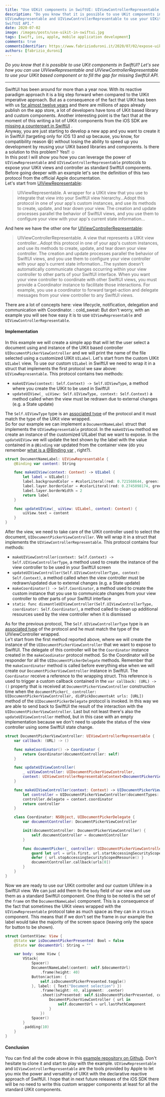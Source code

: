 ```yaml
---
title: "Use UIKit components in SwiftUI: UIViewControllerRepresentable and UIViewRepresentable"
description: "Do you know that it is possible to use UKit components in SwiftUI? Let's see how you can use
UIViewRepresentable and UIViewControllerRepresentable to use your UIKit based component or to fill the gap for missing
SwiftUI API."
date: 2020-07-02
image: /images/posts/use-uikit-in-swiftui.jpg
tags: [swift, ios, apple, mobile application development]
comments: true
commentsIdentifier: https://www.fabrizioduroni.it/2020/07/02/expose-uikit-to-swiftui/
authors: [fabrizio_duroni]
---
```


*Do you know that it is possible to use UKit components in SwiftUI? Let's see how you can use UIViewRepresentable and
UIViewControllerRepresentable to use your UIKit based component or to fill the gap for missing SwiftUI API.*

---

SwiftUI has been around for more than a year now. With its reactive paradigm approach it is a big step forward when
compared to the UIKit imperative approach. But as a consequence of the fact that UIKit has been with
us [for almost twelve years](https://en.wikipedia.org/wiki/IOS_SDK) and there are millions of apps already publish on
the app store, a lot of developers have tons of UKit based library and custom components. Another interesting point is
the fact that at the moment of this writing a lot of UIKit components from the iOS SDK
are [missing a counterpart in SwiftUI](https://www.hackingwithswift.com/quick-start/swiftui/answering-the-big-question-should-you-learn-swiftui-uikit-or-both "uikit missing swiftui")
.  
Anyway, you are just starting to develop a new app and you want to create it in SwiftUI (targeting only for iOS 13 and
up because, you know, for compatibility reason :laughing:) without losing the ability to speed up you development by
reusing your UIKit based libraries and components. Is there a solution to this problem? Yes!! :relaxed:  
In this post I will show you how you can leverage the power of `UIViewRepresentable` and `UIViewControllerRepresentable`
protocols to expose your UIKit views and controller as standard SwiftUI components. Before going deeper with an example
let's see the definition of this two protocol from the official Apple documentation.  
Let's start
from [UIViewRepresentable](https://developer.apple.com/documentation/swiftui/uiviewrepresentable "uiviewrepresentable documentation"):

> UIViewRepresentable. A wrapper for a UIKit view that you use to integrate that view into your SwiftUI view hierarchy...Adopt this protocol in one of your app's custom instances, and use its methods to create, update, and tear down your view. The creation and update processes parallel the behavior of SwiftUI views, and you use them to configure your view with your app's current state information...

And here we have the other one
for [UIViewControllerRepresentable](https://developer.apple.com/documentation/swiftui/uiviewcontrollerrepresentable "uiviewcontrollerrepresentable"):

> UIViewControllerRepresentable. A view that represents a UIKit view controller...Adopt this protocol in one of your app's custom instances, and use its methods to create, update, and tear down your view controller. The creation and update processes parallel the behavior of SwiftUI views, and you use them to configure your view controller with your app's current state information...The system doesn't automatically communicate changes occurring within your view controller to other parts of your SwiftUI interface. When you want your view controller to coordinate with other SwiftUI views, you must provide a Coordinator instance to facilitate those interactions. For example, you use a coordinator to forward target-action and delegate messages from your view controller to any SwiftUI views.

There are a lot of concepts here: view lifecycle, notification, delegation and communication with Coordinator. :
cold_sweat: But don't worry, with an example you will see how easy it is to use `UIViewRepresentable`
and `UIViewControllerRepresentable`.

#### Implementation

In this example we will create a simple app that will let the user select a document using and instance of the UIKit
based controller `UIDocumentPickerViewController` and we will print the name of the file selected using a customized
UIKit `UILabel`. Let's start from the custom UIKit `UILabel` view. To use our custom `UILabel` in SwiftUI we need to
wrap it in a struct that implements the first protocol we saw above: `UIViewRepresentable`. This protocol contains two
methods:

- `makeUIView(context: Self.Context) -> Self.UIViewType`, a method where you create the UIKit to be used in SwiftUI
- `updateUIView(_ uiView: Self.UIViewType, context: Self.Context)` a method called when the view must be redrawn due to
  external changes (e.g. a State update)

The `Self.UIViewType` type is
an [associated type](https://www.hackingwithswift.com/articles/74/understanding-protocol-associated-types-and-their-constraints "swift protocol associated type")
of the protocol and it must match the type of the UIKit view wrapped.  
So for our example we can implement a `DocumentNameLabel` struct that implements the `UIViewRepresentable` protocol. In
the `makeUIView` method we create an instance of the customized UILabel that we want to expose. In the `updateUIView` we
will update the text shown by the label with the value contained in a `@Binding` var updated from the container view (do
you
remember [what is a @Binding var](https://www.hackingwithswift.com/quick-start/swiftui/what-is-the-binding-property-wrapper "binding swiftui")
, right?).

```swift
struct DocumentNameLabel: UIViewRepresentable {
    @Binding var content: String

    func makeUIView(context: Context) -> UILabel {
        let label = UILabel()
        label.backgroundColor = #colorLiteral(red: 0.721568644, green: 0.8862745166, blue: 0.5921568871, alpha: 1)
        label.layer.borderColor = #colorLiteral(red: 0.2745098174, green: 0.4862745106, blue: 0.1411764771, alpha: 1)
        label.layer.borderWidth = 2
        return label
    }

    func updateUIView(_ uiView: UILabel, context: Context) {
        uiView.text = content
    }
}
```

After the view, we need to take care of the UIKit controller used to select the
document, `UIDocumentPickerViewController`. We will wrap it in a struct that implements
the `UIViewControllerRepresentable`. This protocol contains four methods:

- `makeUIViewController(context: Self.Context) -> Self.UIViewControllerType`, a method used to create the instance of
  the view controller to be used in your SwiftUI screen
- `updateUIViewController(Self.UIViewControllerType, context: Self.Context)`, a method called when the view controller
  must be redrawn/updated due to external changes (e.g. a State update)
- `makeCoordinator() -> Self.Coordinator`, a method used to create the custom instance that you use to communicate
  changes from your view controller to other parts of your SwiftUI interface
- `static func dismantleUIViewController(Self.UIViewControllerType, coordinator: Self.Coordinator)`, a method called to
  clean up additional resources used by the view controller when it is dismissed

As for the previous protocol, The `Self.UIViewControllerType` type is
an [associated type](https://www.hackingwithswift.com/articles/74/understanding-protocol-associated-types-and-their-constraints "swift protocol associated type")
of the protocol and he must match the type of the UIViewController wrapped.  
Le't start from the first method reported above, where we will create the instance of
the `UIDocumentPickerViewController` that we want to expose to SwiftUI. The delegate of this controller will be
the `Coordinator` instance created in the `makeCoodinator` protocol method. So the Coordinator will be responder for all
the `UIDocumentPickerDelegate` methods. Remember that the `makeCoordinator` method is called before everything else when
we will create our `DocumentPickerViewController` instance in SwiftUI. The `Coordinator` receive a reference to the
wrapping struct. This reference is used to trigger a custom callback contained in the `var callback: (URL) -> ()`
property that is received at `DocumentPickerViewController` construction time when
the `documentPicker(_ controller: UIDocumentPickerViewController, didPickDocumentsAt urls: [URL])` method of
the `UIDocumentPickerDelegate` protocol is invoked. In this way we are able to send back to SwiftUI the result of the
interaction with the `UIDocumentPickerViewController`. Last but not least there's also the `updateUIViewController`
method, but in this case with an empty implementation because we don't need to update the status of the view controller
using some SwiftUI state change.

```swift
struct DocumentPickerViewController: UIViewControllerRepresentable {
    var callback: (URL) -> ()

    func makeCoordinator() -> Coordinator {
        return Coordinator(documentController: self)
    }

    func updateUIViewController(
        _ uiViewController: UIDocumentPickerViewController,
        context: UIViewControllerRepresentableContext<DocumentPickerViewController>) {
    }

    func makeUIViewController(context: Context) -> UIDocumentPickerViewController {
        let controller = UIDocumentPickerViewController(documentTypes: [String(kUTTypeText)], in: .open)
        controller.delegate = context.coordinator
        return controller
    }

    class Coordinator: NSObject, UIDocumentPickerDelegate {
        var documentController: DocumentPickerViewController

        init(documentController: DocumentPickerViewController) {
            self.documentController = documentController
        }

        func documentPicker(_ controller: UIDocumentPickerViewController, didPickDocumentsAt urls: [URL]) {
            guard let url = urls.first, url.startAccessingSecurityScopedResource() else { return }
            defer { url.stopAccessingSecurityScopedResource() }
            documentController.callback(urls[0])
        }
    }
}
```

Now we are ready to use our UIKit controller and our custom UIView in a SwiftUI view. We can just add them to the `body`
field of our view and use them as a standard SwiftUI component. One thing to be noted is the set of the `frame` on
the `DocumentNameLabel` component. This is a consequence of the fact that sometimes the UIKit views wrapped with
the `UIViewRepresentable` protocol take as much space as they can in a `VStack` component. This means that if we don't
set the frame in our example the label would take the majority of the screen space (leaving only the space for button to
be shown).

```swift
struct ContentView: View {
    @State var isDocumentPickerPresented: Bool = false
    @State var documentUrl: String = ""

    var body: some View {
        VStack{
            Spacer()
            DocumentNameLabel(content: self.$documentUrl)
                .frame(height: 40)
            Button(action: {
                self.isDocumentPickerPresented.toggle()
            }, label: { Text("Document selection") })
                .frame(height: 40, alignment: .center)
                .sheet(isPresented: self.$isDocumentPickerPresented, content: {
                    DocumentPickerViewController { url in
                        self.documentUrl = url.lastPathComponent
                    }
                })
            Spacer()
        }
        .padding(10)
    }
}
```

#### Conclusion

You can find all the code above in
this [example repository on Github](https://github.com/chicio/Use-UIKit-In-SwiftUI "github swiftui uikit"). Don't
hesitate to clone it and start to play with the example. `UIViewRepresentable` and `UIViewControllerRepresentable` are
the tools provided by Apple to let you mix the power and versatility of UIKit with the declarative reactive approach of
SwiftUI. I hope that in next future releases of the iOS SDK there will be no need to write this custom wrapper
components at least for all the standard UIKit components.
